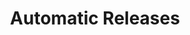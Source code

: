 ---
title: Automatic Releases
excerpt: ''
deprecated: false
hidden: true
metadata:
  title: ''
  description: ''
  robots: index
next:
  description: ''
---